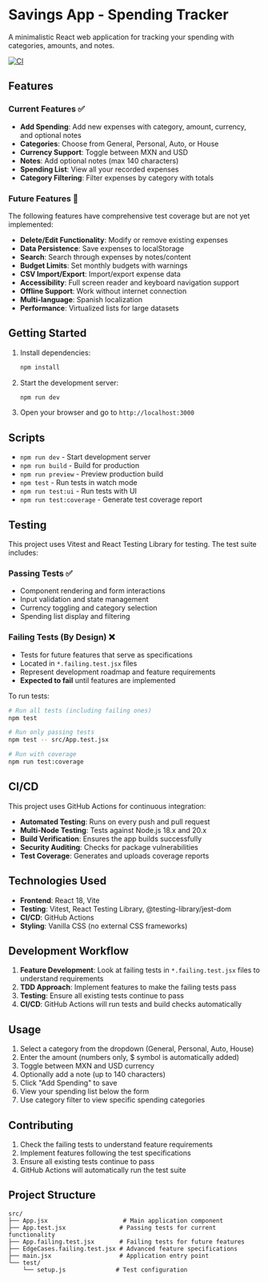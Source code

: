 # Savings App - Spending Tracker

A minimalistic React web application for tracking your spending with categories, amounts, and notes.

[![CI](https://github.com/luisejroblesci/savings-app/actions/workflows/ci.yml/badge.svg)](https://github.com/luisejroblesci/savings-app/actions/workflows/ci.yml)

## Features

### Current Features ✅
- **Add Spending**: Add new expenses with category, amount, currency, and optional notes
- **Categories**: Choose from General, Personal, Auto, or House
- **Currency Support**: Toggle between MXN and USD
- **Notes**: Add optional notes (max 140 characters)
- **Spending List**: View all your recorded expenses
- **Category Filtering**: Filter expenses by category with totals

### Future Features 🚧
The following features have comprehensive test coverage but are not yet implemented:
- **Delete/Edit Functionality**: Modify or remove existing expenses
- **Data Persistence**: Save expenses to localStorage
- **Search**: Search through expenses by notes/content
- **Budget Limits**: Set monthly budgets with warnings
- **CSV Import/Export**: Import/export expense data
- **Accessibility**: Full screen reader and keyboard navigation support
- **Offline Support**: Work without internet connection
- **Multi-language**: Spanish localization
- **Performance**: Virtualized lists for large datasets

## Getting Started

1. Install dependencies:
   ```bash
   npm install
   ```

2. Start the development server:
   ```bash
   npm run dev
   ```

3. Open your browser and go to `http://localhost:3000`

## Scripts

- `npm run dev` - Start development server
- `npm run build` - Build for production
- `npm run preview` - Preview production build
- `npm test` - Run tests in watch mode
- `npm run test:ui` - Run tests with UI
- `npm run test:coverage` - Generate test coverage report

## Testing

This project uses Vitest and React Testing Library for testing. The test suite includes:

### Passing Tests ✅
- Component rendering and form interactions
- Input validation and state management
- Currency toggling and category selection
- Spending list display and filtering

### Failing Tests (By Design) ❌
- Tests for future features that serve as specifications
- Located in `*.failing.test.jsx` files
- Represent development roadmap and feature requirements
- **Expected to fail** until features are implemented

To run tests:
```bash
# Run all tests (including failing ones)
npm test

# Run only passing tests
npm test -- src/App.test.jsx

# Run with coverage
npm run test:coverage
```

## CI/CD

This project uses GitHub Actions for continuous integration:

- **Automated Testing**: Runs on every push and pull request
- **Multi-Node Testing**: Tests against Node.js 18.x and 20.x
- **Build Verification**: Ensures the app builds successfully
- **Security Auditing**: Checks for package vulnerabilities
- **Test Coverage**: Generates and uploads coverage reports

## Technologies Used

- **Frontend**: React 18, Vite
- **Testing**: Vitest, React Testing Library, @testing-library/jest-dom
- **CI/CD**: GitHub Actions
- **Styling**: Vanilla CSS (no external CSS frameworks)

## Development Workflow

1. **Feature Development**: Look at failing tests in `*.failing.test.jsx` files to understand requirements
2. **TDD Approach**: Implement features to make the failing tests pass
3. **Testing**: Ensure all existing tests continue to pass
4. **CI/CD**: GitHub Actions will run tests and build checks automatically

## Usage

1. Select a category from the dropdown (General, Personal, Auto, House)
2. Enter the amount (numbers only, $ symbol is automatically added)
3. Toggle between MXN and USD currency
4. Optionally add a note (up to 140 characters)
5. Click "Add Spending" to save
6. View your spending list below the form
7. Use category filter to view specific spending categories

## Contributing

1. Check the failing tests to understand feature requirements
2. Implement features following the test specifications
3. Ensure all existing tests continue to pass
4. GitHub Actions will automatically run the test suite

## Project Structure

```
src/
├── App.jsx                     # Main application component
├── App.test.jsx               # Passing tests for current functionality
├── App.failing.test.jsx       # Failing tests for future features
├── EdgeCases.failing.test.jsx # Advanced feature specifications
├── main.jsx                   # Application entry point
└── test/
    └── setup.js              # Test configuration
``` 
